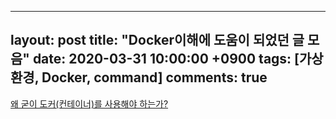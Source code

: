 
---
layout: post
title:  "Docker이해에 도움이 되었던 글 모음"
date:   2020-03-31 10:00:00 +0900
tags: [가상환경, Docker, command]
comments: true
---

[왜 굳이 도커(컨테이너)를 사용해야 하는가?](https://www.44bits.io/ko/post/why-should-i-use-docker-container)
